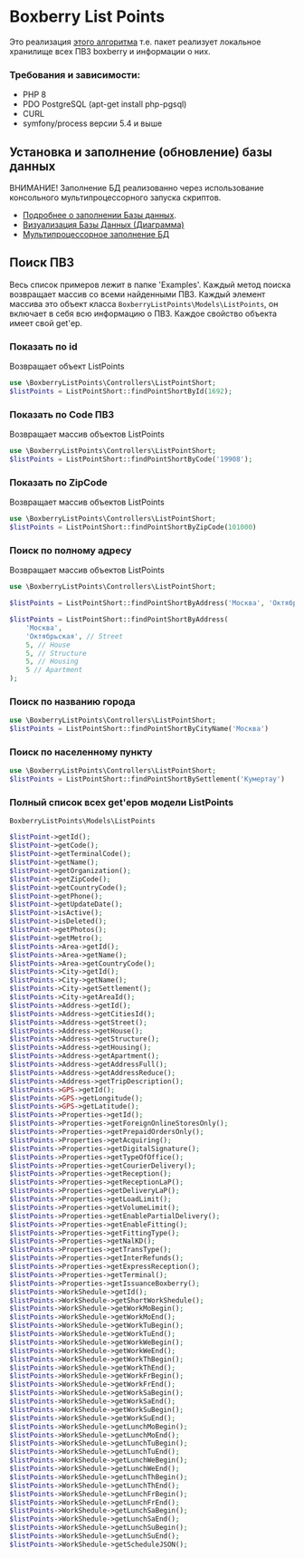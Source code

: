 # Boxberry List Points
Это реализация [этого алгоритма](https://help.boxberry.ru/pages/viewpage.action?pageId=1703951) 
т.е. пакет реализует локальное хранилище всех ПВЗ boxberry и информации о них. 


### Требования и зависимости:
* PHP 8
* PDO PostgreSQL (apt-get install php-pgsql)
* CURL
* symfony/process версии 5.4 и выше

## Установка и заполнение (обновление) базы данных
ВНИМАНИЕ! Заполнение БД реализованно через использование консольного мультипроцессорного запуска скриптов.
* [Подробнее о заполнении Базы данных](./DataBase/README.md).
* [Визуализация Базы Данных (Диаграмма)](https://chessterrdev.github.io/BoxberyListPoints/)
* [Мультипроцессорное заполнение БД](./DataBase/FillTables#readme)

## Поиск ПВЗ 
Весь список примеров лежит в папке 'Examples'. 
Каждый метод поиска возвращает массив со всеми найденными ПВЗ. Каждый элемент массива это объект класса
``BoxberryListPoints\Models\ListPoints``, он включает в себя всю информацию о ПВЗ. 
Каждое свойство объекта имеет свой get'ер. 
### Показать по id 
Возвращает объект ListPoints
```php
use \BoxberryListPoints\Controllers\ListPointShort;
$listPoints = ListPointShort::findPointShortById(1692);
```
### Показать по Code ПВЗ
Возвращает массив объектов ListPoints
```php
use \BoxberryListPoints\Controllers\ListPointShort;
$listPoints = ListPointShort::findPointShortByCode('19908');
```
### Показать по ZipCode
Возвращает массив объектов ListPoints
```php
use \BoxberryListPoints\Controllers\ListPointShort;
$listPoints = ListPointShort::findPointShortByZipCode(101000)
```
### Поиск по полному адресу
Возвращает массив объектов ListPoints
```php
use \BoxberryListPoints\Controllers\ListPointShort;

$listPoints = ListPointShort::findPointShortByAddress('Москва', 'Октябрьская'));

$listPoints = ListPointShort::findPointShortByAddress(
    'Москва',
    'Октябрьская', // Street
    5, // House
    5, // Structure
    5, // Housing
    5 // Apartment
);
```
### Поиск по названию города
```php
use \BoxberryListPoints\Controllers\ListPointShort;
$listPoints = ListPointShort::findPointShortByCityName('Москва')
```
### Поиск по населенному пункту
```php
use \BoxberryListPoints\Controllers\ListPointShort;
$listPoints = ListPointShort::findPointShortBySettlement('Кумертау')
```

### Полный список всех get'еров модели ListPoints
``BoxberryListPoints\Models\ListPoints``
```php
$listPoint->getId();
$listPoint->getCode();
$listPoint->getTerminalCode();
$listPoint->getName();
$listPoint->getOrganization();
$listPoint->getZipCode();
$listPoint->getCountryCode();
$listPoint->getPhone();
$listPoint->getUpdateDate();
$listPoint->isActive();
$listPoint->isDeleted();
$listPoint->getPhotos();
$listPoint->getMetro();
$listPoints->Area->getId();
$listPoints->Area->getName();
$listPoints->Area->getCountryCode();
$listPoints->City->getId();
$listPoints->City->getName();
$listPoints->City->getSettlement();
$listPoints->City->getAreaId();
$listPoints->Address->getId();
$listPoints->Address->getCitiesId();
$listPoints->Address->getStreet();
$listPoints->Address->getHouse();
$listPoints->Address->getStructure();
$listPoints->Address->getHousing();
$listPoints->Address->getApartment();
$listPoints->Address->getAddressFull();
$listPoints->Address->getAddressReduce();
$listPoints->Address->getTripDescription();
$listPoints->GPS->getId();
$listPoints->GPS->getLongitude();
$listPoints->GPS->getLatitude();
$listPoints->Properties->getId();
$listPoints->Properties->getForeignOnlineStoresOnly();
$listPoints->Properties->getPrepaidOrdersOnly();
$listPoints->Properties->getAcquiring();
$listPoints->Properties->getDigitalSignature();
$listPoints->Properties->getTypeOfOffice();
$listPoints->Properties->getCourierDelivery();
$listPoints->Properties->getReception();
$listPoints->Properties->getReceptionLaP();
$listPoints->Properties->getDeliveryLaP();
$listPoints->Properties->getLoadLimit();
$listPoints->Properties->getVolumeLimit();
$listPoints->Properties->getEnablePartialDelivery();
$listPoints->Properties->getEnableFitting();
$listPoints->Properties->getFittingType();
$listPoints->Properties->getNalKD();
$listPoints->Properties->getTransType();
$listPoints->Properties->getInterRefunds();
$listPoints->Properties->getExpressReception();
$listPoints->Properties->getTerminal();
$listPoints->Properties->getIssuanceBoxberry();
$listPoints->WorkShedule->getId();
$listPoints->WorkShedule->getShortWorkShedule();
$listPoints->WorkShedule->getWorkMoBegin();
$listPoints->WorkShedule->getWorkMoEnd();
$listPoints->WorkShedule->getWorkTuBegin();
$listPoints->WorkShedule->getWorkTuEnd();
$listPoints->WorkShedule->getWorkWeBegin();
$listPoints->WorkShedule->getWorkWeEnd();
$listPoints->WorkShedule->getWorkThBegin();
$listPoints->WorkShedule->getWorkThEnd();
$listPoints->WorkShedule->getWorkFrBegin();
$listPoints->WorkShedule->getWorkFrEnd();
$listPoints->WorkShedule->getWorkSaBegin();
$listPoints->WorkShedule->getWorkSaEnd();
$listPoints->WorkShedule->getWorkSuBegin();
$listPoints->WorkShedule->getWorkSuEnd();
$listPoints->WorkShedule->getLunchMoBegin();
$listPoints->WorkShedule->getLunchMoEnd();
$listPoints->WorkShedule->getLunchTuBegin();
$listPoints->WorkShedule->getLunchTuEnd();
$listPoints->WorkShedule->getLunchWeBegin();
$listPoints->WorkShedule->getLunchWeEnd();
$listPoints->WorkShedule->getLunchThBegin();
$listPoints->WorkShedule->getLunchThEnd();
$listPoints->WorkShedule->getLunchFrBegin();
$listPoints->WorkShedule->getLunchFrEnd();
$listPoints->WorkShedule->getLunchSaBegin();
$listPoints->WorkShedule->getLunchSaEnd();
$listPoints->WorkShedule->getLunchSuBegin();
$listPoints->WorkShedule->getLunchSuEnd();
$listPoints->WorkShedule->getScheduleJSON();
```
